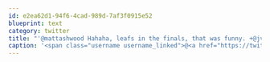 ```yaml
---
id: e2ea62d1-94f6-4cad-989d-7af3f0915e52
blueprint: text
category: twitter
title: "'@mattashwood Hahaha, leafs in the finals, that was funny. +@jvdw"
caption: '<span class="username username_linked">@<a href="https://twitter.com/mattashwood" title="Matt Ashwood">mattashwood</a></span> Hahaha, leafs in the finals, that was funny. +<span class="username username_linked">@<a href="https://twitter.com/jvdw" title="John van der Woude">jvdw</a></span>'
---
```

